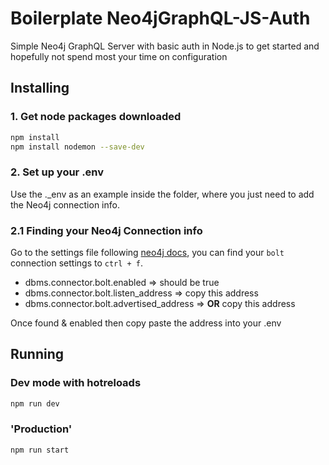 # Boilerplate Neo4jGraphQL-JS-Auth 
Simple Neo4j GraphQL Server with basic auth in Node.js to get started and hopefully not spend most your time on configuration 

## Installing

### 1. Get node packages downloaded
```bash
npm install
npm install nodemon --save-dev
```

### 2. Set up your .env

Use the ._env as an example inside the folder, where you just need to add the Neo4j connection info.

### 2.1 Finding your Neo4j Connection info

Go to the settings file following [neo4j docs](https://neo4j.com/docs/operations-manual/current/configuration/connectors/), you can find your `bolt` connection settings to `ctrl + f`.

- dbms.connector.bolt.enabled => should be true
- dbms.connector.bolt.listen_address => copy this address 
- dbms.connector.bolt.advertised_address => **OR** copy this address


Once found & enabled then copy paste the address into your .env

## Running 

### Dev mode with hotreloads
```bash
npm run dev
```

### 'Production'

```bash
npm run start
```
